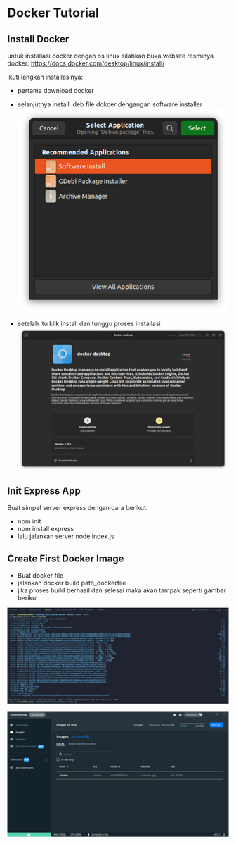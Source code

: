 # Docker Tutorial

## Install Docker

untuk installasi docker dengan os linux silahkan buka website resminya docker:
https://docs.docker.com/desktop/linux/install/

ikuti langkah installasinya:

- pertama download docker
- selanjutnya install .deb file dokcer dengangan software installer
  ![alt text](./image/Screenshot%20from%202022-07-12%2010-22-38.png)

- setelah itu klik install dan tunggu proses installasi
  ![alt text](./image/Screenshot%20from%202022-07-12%2010-22-14.png)

## Init Express App

Buat simpel server express dengan cara berikut:

- npm init
- npm install express
- lalu jalankan server node index.js

## Create First Docker Image

- Buat docker file
- jalankan docker build path_dockerfile
- jika proses build berhasil dan selesai maka akan tampak seperti gambar berikut

![alt text](./image/Screenshot%20from%202022-07-12%2011-14-14.png)

![alt text](./image/Screenshot%20from%202022-07-12%2011-16-24.png)
